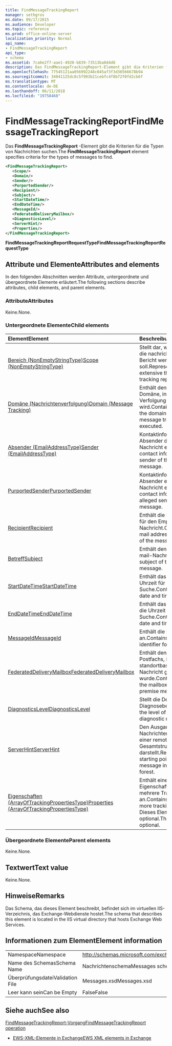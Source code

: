 ```yaml
---
title: FindMessageTrackingReport
manager: sethgros
ms.date: 09/17/2015
ms.audience: Developer
ms.topic: reference
ms.prod: office-online-server
localization_priority: Normal
api_name:
- FindMessageTrackingReport
api_type:
- schema
ms.assetid: 7ca6e2f7-aae1-4920-b839-73513ba8d4d8
description: Das FindMessageTrackingReport-Element gibt die Kriterien für die Typen von Nachrichten suchen.
ms.openlocfilehash: 77545121aa056992248c045af3f3d36566678b94
ms.sourcegitcommit: 34041125dc8c5f993b21cebfc4f8b72f0fd2cb6f
ms.translationtype: MT
ms.contentlocale: de-DE
ms.lasthandoff: 06/11/2018
ms.locfileid: "19758468"
---
```

# <a name="findmessagetrackingreport"></a><span data-ttu-id="c2fae-103">FindMessageTrackingReport</span><span class="sxs-lookup"><span data-stu-id="c2fae-103">FindMessageTrackingReport</span></span>

<span data-ttu-id="c2fae-104">Das **FindMessageTrackingReport** -Element gibt die Kriterien für die Typen von Nachrichten suchen.</span><span class="sxs-lookup"><span data-stu-id="c2fae-104">The **FindMessageTrackingReport** element specifies criteria for the types of messages to find.</span></span> 
  
```xml
<FindMessageTrackingReport>
   <Scope/>
   <Domain/>
   <Sender/>
   <PurportedSender/>
   <Recipient/>
   <Subject/>
   <StartDateTime/>
   <EndDateTime/>
   <MessageId/>
   <FederatedDeliveryMailbox/>
   <DiagnosticsLevel/>
   <ServerHint/>
   <Properties/>
</FindMessageTrackingReport>
```

 <span data-ttu-id="c2fae-105">**FindMessageTrackingReportRequestType**</span><span class="sxs-lookup"><span data-stu-id="c2fae-105">**FindMessageTrackingReportRequestType**</span></span>
## <a name="attributes-and-elements"></a><span data-ttu-id="c2fae-106">Attribute und Elemente</span><span class="sxs-lookup"><span data-stu-id="c2fae-106">Attributes and elements</span></span>

<span data-ttu-id="c2fae-107">In den folgenden Abschnitten werden Attribute, untergeordnete und übergeordnete Elemente erläutert.</span><span class="sxs-lookup"><span data-stu-id="c2fae-107">The following sections describe attributes, child elements, and parent elements.</span></span>
  
### <a name="attributes"></a><span data-ttu-id="c2fae-108">Attribute</span><span class="sxs-lookup"><span data-stu-id="c2fae-108">Attributes</span></span>

<span data-ttu-id="c2fae-109">Keine.</span><span class="sxs-lookup"><span data-stu-id="c2fae-109">None.</span></span>
  
### <a name="child-elements"></a><span data-ttu-id="c2fae-110">Untergeordnete Elemente</span><span class="sxs-lookup"><span data-stu-id="c2fae-110">Child elements</span></span>

|<span data-ttu-id="c2fae-111">**Element**</span><span class="sxs-lookup"><span data-stu-id="c2fae-111">**Element**</span></span>|<span data-ttu-id="c2fae-112">**Beschreibung**</span><span class="sxs-lookup"><span data-stu-id="c2fae-112">**Description**</span></span>|
|:-----|:-----|
|[<span data-ttu-id="c2fae-113">Bereich (NonEmptyStringType)</span><span class="sxs-lookup"><span data-stu-id="c2fae-113">Scope (NonEmptyStringType)</span></span>](scope-nonemptystringtype.md) <br/> |<span data-ttu-id="c2fae-114">Stellt dar, wie umfangreich die nachrichtenverfolgung Bericht werden soll.</span><span class="sxs-lookup"><span data-stu-id="c2fae-114">Represents how extensive the message tracking report should be.</span></span>  <br/> |
|[<span data-ttu-id="c2fae-115">Domäne (Nachrichtenverfolgung)</span><span class="sxs-lookup"><span data-stu-id="c2fae-115">Domain (Message Tracking)</span></span>](domain-message-tracking.md) <br/> |<span data-ttu-id="c2fae-116">Enthält den Namen der Domäne, in der mit der Verfolgung ausgeführt wird.</span><span class="sxs-lookup"><span data-stu-id="c2fae-116">Contains the name of the domain where the message tracking is executed.</span></span>  <br/> |
|[<span data-ttu-id="c2fae-117">Absender (EmailAddressType)</span><span class="sxs-lookup"><span data-stu-id="c2fae-117">Sender (EmailAddressType)</span></span>](sender-emailaddresstype.md) <br/> |<span data-ttu-id="c2fae-118">Kontaktinformationen für den Absender der E-mail-Nachricht enthält.</span><span class="sxs-lookup"><span data-stu-id="c2fae-118">Contains contact information for the sender of the e-mail message.</span></span>  <br/> |
|[<span data-ttu-id="c2fae-119">PurportedSender</span><span class="sxs-lookup"><span data-stu-id="c2fae-119">PurportedSender</span></span>](purportedsender.md) <br/> |<span data-ttu-id="c2fae-120">Kontaktinformationen für den Absender einer e-Mail-Nachricht enthält.</span><span class="sxs-lookup"><span data-stu-id="c2fae-120">Contains contact information for the alleged sender of an e-mail message.</span></span>  <br/> |
|[<span data-ttu-id="c2fae-121">Recipient</span><span class="sxs-lookup"><span data-stu-id="c2fae-121">Recipient</span></span>](recipient.md) <br/> |<span data-ttu-id="c2fae-122">Enthält die E-mail-Adresse für den Empfänger der Nachricht.</span><span class="sxs-lookup"><span data-stu-id="c2fae-122">Contains the e-mail address for the recipient of the message.</span></span>  <br/> |
|[<span data-ttu-id="c2fae-123">Betreff</span><span class="sxs-lookup"><span data-stu-id="c2fae-123">Subject</span></span>](subject.md) <br/> |<span data-ttu-id="c2fae-124">Enthält den Betreff der E-mail-Nachricht.</span><span class="sxs-lookup"><span data-stu-id="c2fae-124">Contains the subject of the e-mail message.</span></span>  <br/> |
|[<span data-ttu-id="c2fae-125">StartDateTime</span><span class="sxs-lookup"><span data-stu-id="c2fae-125">StartDateTime</span></span>](startdatetime.md) <br/> |<span data-ttu-id="c2fae-126">Enthält das Datum und die Uhrzeit für die Suche.</span><span class="sxs-lookup"><span data-stu-id="c2fae-126">Contains the starting date and time for the search.</span></span>  <br/> |
|[<span data-ttu-id="c2fae-127">EndDateTime</span><span class="sxs-lookup"><span data-stu-id="c2fae-127">EndDateTime</span></span>](enddatetime.md) <br/> |<span data-ttu-id="c2fae-128">Enthält das Enddatum und die Uhrzeit für die Suche.</span><span class="sxs-lookup"><span data-stu-id="c2fae-128">Contains the ending date and time for the search.</span></span>  <br/> |
|[<span data-ttu-id="c2fae-129">MessageId</span><span class="sxs-lookup"><span data-stu-id="c2fae-129">MessageId</span></span>](messageid.md) <br/> |<span data-ttu-id="c2fae-130">Enthält die ID für die Suche an.</span><span class="sxs-lookup"><span data-stu-id="c2fae-130">Contains the message identifier for the search.</span></span>  <br/> |
|[<span data-ttu-id="c2fae-131">FederatedDeliveryMailbox</span><span class="sxs-lookup"><span data-stu-id="c2fae-131">FederatedDeliveryMailbox</span></span>](federateddeliverymailbox.md) <br/> |<span data-ttu-id="c2fae-132">Enthält den Namen des Postfachs, in dem die standortbasierte Cross-Nachricht gesendet wurde.</span><span class="sxs-lookup"><span data-stu-id="c2fae-132">Contains the name of the mailbox where the cross-premise message was sent.</span></span>  <br/> |
|[<span data-ttu-id="c2fae-133">DiagnosticsLevel</span><span class="sxs-lookup"><span data-stu-id="c2fae-133">DiagnosticsLevel</span></span>](diagnosticslevel.md) <br/> |<span data-ttu-id="c2fae-134">Stellt die Detailebene für Diagnoseberichte.</span><span class="sxs-lookup"><span data-stu-id="c2fae-134">Represents the level of detail for diagnostic reports.</span></span>  <br/> |
|[<span data-ttu-id="c2fae-135">ServerHint</span><span class="sxs-lookup"><span data-stu-id="c2fae-135">ServerHint</span></span>](serverhint.md) <br/> |<span data-ttu-id="c2fae-136">Den Ausgangspunkt für Nachrichtenstatus wird in einer remote-Standort oder Gesamtstruktur darstellt.</span><span class="sxs-lookup"><span data-stu-id="c2fae-136">Represents the starting point for tracking a message in a remote site or forest.</span></span>  <br/> |
|[<span data-ttu-id="c2fae-137">Eigenschaften (ArrayOfTrackingPropertiesType)</span><span class="sxs-lookup"><span data-stu-id="c2fae-137">Properties (ArrayOfTrackingPropertiesType)</span></span>](properties-arrayoftrackingpropertiestype.md) <br/> |<span data-ttu-id="c2fae-138">Enthält eine Liste der Eigenschaften für eine oder mehrere Tracking an.</span><span class="sxs-lookup"><span data-stu-id="c2fae-138">Contains a list of one or more tracking properties.</span></span> <span data-ttu-id="c2fae-139">Dieses Element ist optional.</span><span class="sxs-lookup"><span data-stu-id="c2fae-139">This element is optional.</span></span>  <br/> |
   
### <a name="parent-elements"></a><span data-ttu-id="c2fae-140">Übergeordnete Elemente</span><span class="sxs-lookup"><span data-stu-id="c2fae-140">Parent elements</span></span>

<span data-ttu-id="c2fae-141">Keine.</span><span class="sxs-lookup"><span data-stu-id="c2fae-141">None.</span></span>
  
## <a name="text-value"></a><span data-ttu-id="c2fae-142">Textwert</span><span class="sxs-lookup"><span data-stu-id="c2fae-142">Text value</span></span>

<span data-ttu-id="c2fae-143">Keine.</span><span class="sxs-lookup"><span data-stu-id="c2fae-143">None.</span></span>
  
## <a name="remarks"></a><span data-ttu-id="c2fae-144">Hinweise</span><span class="sxs-lookup"><span data-stu-id="c2fae-144">Remarks</span></span>

<span data-ttu-id="c2fae-145">Das Schema, das dieses Element beschreibt, befindet sich im virtuellen IIS-Verzeichnis, das Exchange-Webdienste hostet.</span><span class="sxs-lookup"><span data-stu-id="c2fae-145">The schema that describes this element is located in the IIS virtual directory that hosts Exchange Web Services.</span></span>
  
## <a name="element-information"></a><span data-ttu-id="c2fae-146">Informationen zum Element</span><span class="sxs-lookup"><span data-stu-id="c2fae-146">Element information</span></span>

|||
|:-----|:-----|
|<span data-ttu-id="c2fae-147">Namespace</span><span class="sxs-lookup"><span data-stu-id="c2fae-147">Namespace</span></span>  <br/> |http://schemas.microsoft.com/exchange/services/2006/messages  <br/> |
|<span data-ttu-id="c2fae-148">Name des Schemas</span><span class="sxs-lookup"><span data-stu-id="c2fae-148">Schema Name</span></span>  <br/> |<span data-ttu-id="c2fae-149">Nachrichtenschema</span><span class="sxs-lookup"><span data-stu-id="c2fae-149">Messages schema</span></span>  <br/> |
|<span data-ttu-id="c2fae-150">Überprüfungsdatei</span><span class="sxs-lookup"><span data-stu-id="c2fae-150">Validation File</span></span>  <br/> |<span data-ttu-id="c2fae-151">Messages.xsd</span><span class="sxs-lookup"><span data-stu-id="c2fae-151">Messages.xsd</span></span>  <br/> |
|<span data-ttu-id="c2fae-152">Leer kann sein</span><span class="sxs-lookup"><span data-stu-id="c2fae-152">Can be Empty</span></span>  <br/> |<span data-ttu-id="c2fae-153">False</span><span class="sxs-lookup"><span data-stu-id="c2fae-153">False</span></span>  <br/> |
   
## <a name="see-also"></a><span data-ttu-id="c2fae-154">Siehe auch</span><span class="sxs-lookup"><span data-stu-id="c2fae-154">See also</span></span>



[<span data-ttu-id="c2fae-155">FindMessageTrackingReport-Vorgang</span><span class="sxs-lookup"><span data-stu-id="c2fae-155">FindMessageTrackingReport operation</span></span>](findmessagetrackingreport-operation.md)


- [<span data-ttu-id="c2fae-156">EWS-XML-Elemente in Exchange</span><span class="sxs-lookup"><span data-stu-id="c2fae-156">EWS XML elements in Exchange</span></span>](ews-xml-elements-in-exchange.md)


